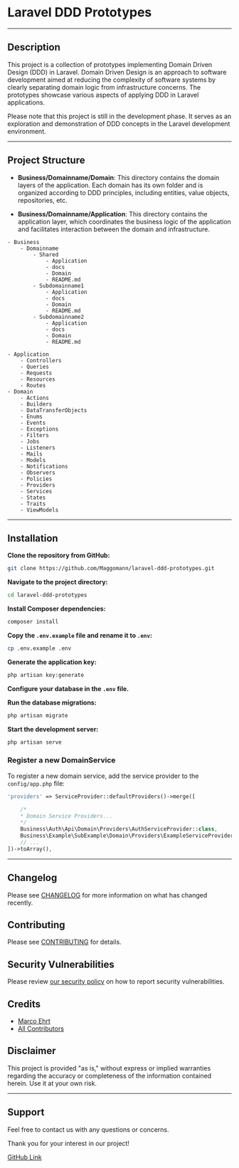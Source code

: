 # Laravel DDD Prototypes

---

## Description

This project is a collection of prototypes implementing Domain Driven Design (DDD) in Laravel. Domain Driven Design is an approach to software development aimed at reducing the complexity of software systems by clearly separating domain logic from infrastructure concerns. The prototypes showcase various aspects of applying DDD in Laravel applications.

Please note that this project is still in the development phase. It serves as an exploration and demonstration of DDD concepts in the Laravel development environment.

---

## Project Structure

- **Business/Domainname/Domain**: This directory contains the domain layers of the application. Each domain has its own folder and is organized according to DDD principles, including entities, value objects, repositories, etc.

- **Business/Domainname/Application**: This directory contains the application layer, which coordinates the business logic of the application and facilitates interaction between the domain and infrastructure.

```plaintext
- Business
    - Domainname
        - Shared
            - Application
            - docs
            - Domain
            - README.md
        - Subdomainname1
            - Application
            - docs
            - Domain
            - README.md
        - Subdomainname2
            - Application
            - docs
            - Domain
            - README.md

- Application
    - Controllers
    - Queries
    - Requests
    - Resources
    - Routes
- Domain
    - Actions
    - Builders
    - DataTransferObjects
    - Enums
    - Events
    - Exceptions
    - Filters
    - Jobs
    - Listeners
    - Mails
    - Models
    - Notifications
    - Observers
    - Policies
    - Providers
    - Services
    - States
    - Traits
    - ViewModels
```

---

## Installation

**Clone the repository from GitHub:**

```bash
git clone https://github.com/Maggomann/laravel-ddd-prototypes.git
```

**Navigate to the project directory:**

```bash
cd laravel-ddd-prototypes
```

**Install Composer dependencies:**

```bash
composer install
```

**Copy the `.env.example` file and rename it to `.env`:**

```bash
cp .env.example .env
```

**Generate the application key:**

```bash
php artisan key:generate
```

**Configure your database in the `.env` file.**

**Run the database migrations:**

```bash
php artisan migrate
```

**Start the development server:**

```bash
php artisan serve
```

### Register a new DomainService

To register a new domain service, add the service provider to the `config/app.php` file:

```php
'providers' => ServiceProvider::defaultProviders()->merge([

    /*
    * Domain Service Providers...
    */
    Business\Auth\Api\Domain\Providers\AuthServiceProvider::class,
    Business\Example\SubExample\Domain\Providers\ExampleServiceProvider::class,
    // ...
])->toArray(),
```

---

## Changelog

Please see [CHANGELOG](CHANGELOG.md) for more information on what has changed recently.

## Contributing

Please see [CONTRIBUTING](.github/CONTRIBUTING.md) for details.

## Security Vulnerabilities

Please review [our security policy](../../security/policy) on how to report security vulnerabilities.

## Credits

- [Marco Ehrt](https://github.com/Maggomann)
- [All Contributors](../../contributors)

## Disclaimer

This project is provided "as is," without express or implied warranties regarding the accuracy or completeness of the information contained herein. Use it at your own risk.

---

## Support

Feel free to contact us with any questions or concerns.

Thank you for your interest in our project!

[GitHub Link](https://github.com/Maggomann/laravel-ddd-prototypes)
